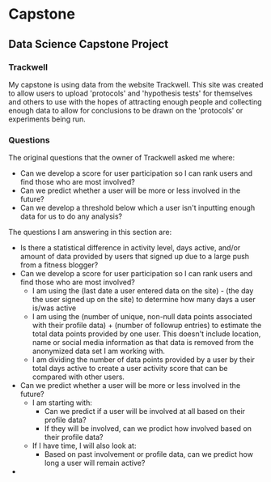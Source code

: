 # Capstone
## Data Science Capstone Project

### Trackwell
My capstone is using data from the website Trackwell. This site was created to allow users to upload 'protocols' and 'hypothesis tests' for themselves and others to use with the hopes of attracting enough people and collecting enough data to allow for conclusions to be drawn on the 'protocols' or experiments being run.

### Questions
The original questions that the owner of Trackwell asked me where:
- Can we develop a score for user participation so I can rank users and find those who are most involved?
- Can we predict whether a user will be more or less involved in the future?
- Can we develop a threshold below which a user isn't inputting enough data for us to do any analysis?

The questions I am answering in this section are:

- Is there a statistical difference in activity level, days active, and/or amount of data provided by users that signed up due to a large push from a fitness blogger?
- Can we develop a score for user participation so I can rank users and find those who are most involved?
  * I am using the (last date a user entered data on the site) - (the day the user signed up on the site) to determine how many days a user is/was active
  * I am using the (number of unique, non-null data points associated with their profile data) + (number of followup entries) to estimate the total data points provided by one user. This doesn't include location, name or social media information as that data is removed from the anonymized data set I am working with.
  * I am dividing the number of data points provided by a user by their total days active to create a user activity score that can be compared with other users.
- Can we predict whether a user will be more or less involved in the future?
  * I am starting with:
    - Can we predict if a user will be involved at all based on their profile data?
    - If they will be involved, can we prodict how involved based on their profile data?
  * If I have time, I will also look at:
    - Based on past involvement or profile data, can we predict how long a user will remain active?
- 
    
